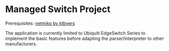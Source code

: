 # Managed Switch Project

Prerequisites: [netmiko by ktbyers](https://github.com/ktbyers/netmiko)

The application is currently limited to Ubiquiti EdgeSwitch Series to implement the basic features before adapting the parser/interpreter to other manufacturers.